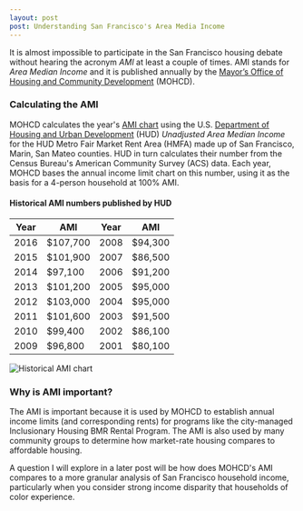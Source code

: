 ```yaml
---
layout: post
post: Understanding San Francisco's Area Media Income
---
```


It is almost impossible to participate in the San Francisco housing debate without hearing the acronym *AMI* at least a couple of times. AMI stands for *Area Median Income* and it is published annually by the [Mayor’s Office of Housing and Community Development](http://sfmohcd.org/) (MOHCD).

### Calculating the AMI

MOHCD calculates the year's [AMI chart](http://sfmohcd.org/sites/default/files/Documents/MOH/2016_AMI_IncomeLimits-SanFranHMFA.pdf) using the U.S. [Department of Housing and Urban Development](https://www.huduser.gov/portal/datasets/il.html) (HUD) *Unadjusted Area Median Income* for the HUD Metro Fair Market Rent Area (HMFA) made up of San Francisco, Marin, San Mateo counties. HUD in turn calculates their number from the Census Bureau's American Community Survey (ACS) data. Each year, MOHCD bases the annual income limit chart on this number, using it as the basis for a 4-person household at 100% AMI. 

#### Historical AMI numbers published by HUD

Year | AMI | Year | AMI
---- | --- | ---- | ---
2016 | $107,700 | 2008 | $94,300
2015 | $101,900 | 2007 | $86,500
2014 | $97,100 | 2006 | $91,200
2013 | $101,200 | 2005 | $95,000
2012 | $103,000 | 2004 | $95,000
2011 | $101,600 | 2003 | $91,500
2010 | $99,400 | 2002 | $86,100
2009 | $96,800 | 2001 | $80,100

![Historical AMI chart](http://chema.sanfranciscan.org/public/img/AMI-history.png)

### Why is AMI important?

The AMI is important because it is used by MOHCD to establish annual income limits (and corresponding rents) for programs like the city-managed Inclusionary Housing BMR Rental Program. The AMI is also used by many community groups to determine how market-rate housing compares to affordable housing.

A question I will explore in a later post will be how does MOHCD's AMI compares to a more granular analysis of San Francisco household income, particularly when you consider strong income disparity that households of color experience.

